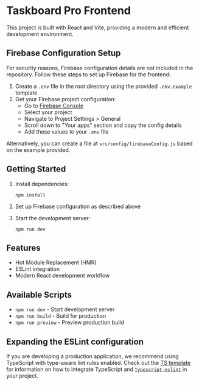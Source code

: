# Taskboard Pro Frontend

This project is built with React and Vite, providing a modern and efficient development environment.

## Firebase Configuration Setup

For security reasons, Firebase configuration details are not included in the repository. Follow these steps to set up Firebase for the frontend:

1. Create a `.env` file in the root directory using the provided `.env.example` template
2. Get your Firebase project configuration:
   - Go to [Firebase Console](https://console.firebase.google.com/)
   - Select your project
   - Navigate to Project Settings > General
   - Scroll down to "Your apps" section and copy the config details
   - Add these values to your `.env` file

Alternatively, you can create a file at `src/config/firebaseConfig.js` based on the example provided.

## Getting Started

1. Install dependencies:
   ```
   npm install
   ```

2. Set up Firebase configuration as described above

3. Start the development server:
   ```
   npm run dev
   ```

## Features

- Hot Module Replacement (HMR)
- ESLint integration
- Modern React development workflow

## Available Scripts

- `npm run dev` - Start development server
- `npm run build` - Build for production
- `npm run preview` - Preview production build

## Expanding the ESLint configuration

If you are developing a production application, we recommend using TypeScript with type-aware lint rules enabled. Check out the [TS template](https://github.com/vitejs/vite/tree/main/packages/create-vite/template-react-ts) for information on how to integrate TypeScript and [`typescript-eslint`](https://typescript-eslint.io) in your project.
